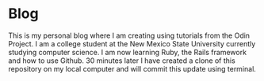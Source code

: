 # Blog
This is my personal blog where I am creating using tutorials from the Odin Project.
I am a college student at the New Mexico State University currently studying computer science. I am now learning Ruby, the Rails framework and how to use Github.
30 minutes later I have created a clone of this repository on my local computer and will commit this update using terminal.
